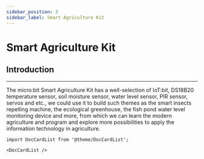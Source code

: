 ```yaml
---
sidebar_position: 3
sidebar_label: Smart Agriculture Kit
---
```


# Smart Agriculture Kit


##  Introduction
---

The micro:bit Smart Agriculture Kit has a well-selection of IoT:bit, DS18B20 temperature sensor, soil moisture sensor, water level sensor, PIR sensor, servos and etc., we could use it to build such themes as the smart insects repelling machine, the ecological greenhouse, the fish pond water level monitoring device and more, from which we can learn the modern agriculture and program and explore more possibilities to apply the information technology in agriculture.



```mdx-code-block
import DocCardList from '@theme/DocCardList';

<DocCardList />
```
